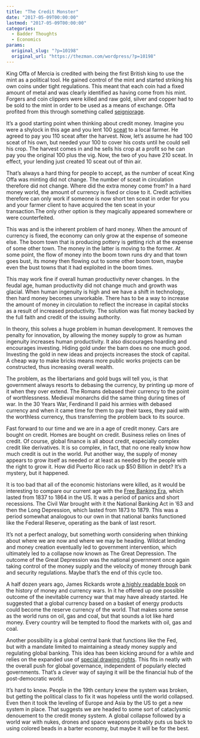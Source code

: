 ```yaml
---
title: "The Credit Monster"
date: "2017-05-09T00:00:00"
lastmod: "2017-05-09T00:00:00"
categories:
  - Badder Thoughts
  - Economics
params:
  original_slug: "?p=10198"
  original_url: "https://thezman.com/wordpress/?p=10198"
---
```


King Offa of Mercia is credited with being the first British king to use
the mint as a political tool. He gained control of the mint and started
striking his own coins under tight regulations. This meant that each
coin had a fixed amount of metal and was clearly identified as having
come from his mint. Forgers and coin clippers were killed and raw gold,
silver and copper had to be sold to the mint in order to be used as a
means of exchange. Offa profited from this through something called
<a href="https://en.wikipedia.org/wiki/Seigniorage"
rel="noopener noreferrer" target="_blank">seigniorage</a>.

It’s a good starting point when thinking about credit money. Imagine you
were a shylock in this age and you lent 100
<a href="https://en.wikipedia.org/wiki/Sceat" rel="noopener noreferrer"
target="_blank">sceat</a> to a local farmer. He agreed to pay you 110
sceat after the harvest. Now, let’s assume he had 100 sceat of his own,
but needed your 100 to cover his costs until he could sell his crop. The
harvest comes in and he sells his crop at a profit so he can pay you the
original 100 plus the vig. Now, the two of you have 210 sceat. In
effect, your lending just created 10 sceat out of thin air.

That’s always a hard thing for people to accept, as the number of sceat
King Offa was minting did not change. The number of sceat in circulation
therefore did not change. Where did the extra money come from? In a hard
money world, the amount of currency is fixed or close to it. Credit
activities therefore can only work if someone is now short ten sceat in
order for you and your farmer client to have acquired the ten sceat in
your transaction.The only other option is they magically appeared
somewhere or were counterfeited.

This was and is the inherent problem of hard money. When the amount of
currency is fixed, the economy can only grow at the expense of someone
else. The boom town that is producing pottery is getting rich at the
expense of some other town. The money in the latter is moving to the
former. At some point, the flow of money into the boom town runs dry and
that town goes bust, its money then flowing out to some other boom town,
maybe even the bust towns that it had exploited in the boom times.

This may work fine if overall human productivity never changes. In the
feudal age, human productivity did not change much and growth was
glacial. When human ingenuity is high and we have a shift in technology,
then hard money becomes unworkable. There has to be a way to increase
the amount of money in circulation to reflect the increase in capital
stocks as a result of increased productivity. The solution was fiat
money backed by the full faith and credit of the issuing authority.

In theory, this solves a huge problem in human development. It removes
the penalty for innovation, by allowing the money supply to grow as
human ingenuity increases human productivity. It also discourages
hoarding and encourages investing. Hiding gold under the barn does no
one much good. Investing the gold in new ideas and projects increases
the stock of capital. A cheap way to make bricks means more public works
projects can be constructed, thus increasing overall wealth.

The problem, as the libertarians and gold bugs will tell you, is that
government always resorts to debasing the currency, by printing up more
of it when they over extend. The Romans debased their currency to the
point of worthlessness. Medieval monarchs did the same thing during
times of war. In the 30 Years War, Ferdinand II paid his armies with
debased currency and when it came time for them to pay their taxes, they
paid with the worthless currency, thus transferring the problem back to
its source.

Fast forward to our time and we are in a age of credit money. Cars are
bought on credit. Homes are bought on credit. Business relies on lines
of credit. Of course, global finance is all about credit, especially
complex credit like derivatives. It is so complex, in fact, that no one
really know how much credit is out in the world. Put another way, the
supply of money appears to grow itself as needed or at least as needed
by the people with the right to grow it. How did Puerto Rico rack up $50
Billion in debt? It’s a mystery, but it happened.

It is too bad that all of the economic historians were killed, as it
would be interesting to compare our current age with the <a
href="https://infogalactic.com/info/History_of_central_banking_in_the_United_States#1837.E2.80.931862:_.22Free_Banking.22_Era"
rel="noopener noreferrer" target="_blank">Free Banking Era</a>, which
lasted from 1837 to 1864 in the US. It was a period of panics and short
recessions. The Civil War brought with it the National Banking Act in
’63 and then the Long Depression, which lasted from 1873 to 1879. This
was a period somewhat analogous to our own in that national banks
functioned like the Federal Reserve, operating as the bank of last
resort.

It’s not a perfect analogy, but something worth considering when
thinking about where we are now and where we may be heading. Wildcat
lending and money creation eventually led to government intervention,
which ultimately led to a collapse now known as The Great Depression.
The outcome of the Great Depression was the national government once
again taking control of the money supply and the velocity of money
through bank and security regulations. Maybe that’s the end of this
cycle too.

A half dozen years ago, James Rickards wrote <a
href="https://www.amazon.com/Currency-Wars-Making-Global-Crisis/dp/1591845564/"
rel="noopener noreferrer" target="_blank">a highly readable book</a> on
the history of money and currency wars. In it he offered up one possible
outcome of the inevitable currency war that may have already started. He
suggested that a global currency based on a basket of energy products
could become the reserve currency of the world. That makes some sense as
the world runs on oil, gas and coal, but that sounds a lot like hard
money. Every country will be tempted to flood the markets with oil, gas
and coal.

Another possibility is a global central bank that functions like the
Fed, but with a mandate limited to maintaining a steady money supply and
regulating global banking. This idea has been kicking around for a while
and relies on the expanded use of
<a href="https://infogalactic.com/info/Special_drawing_rights"
rel="noopener noreferrer" target="_blank">special drawing rights</a>.
This fits in neatly with the overall push for global governance,
independent of popularly elected governments. That’s a clever way of
saying it will be the financial hub of the post-democratic world.

It’s hard to know. People in the 19th century knew the system was
broken, but getting the political class to fix it was hopeless until the
world collapsed. Even then it took the leveling of Europe and Asia by
the US to get a new system in place. That suggests we are headed to some
sort of cataclysmic denouement to the credit money system. A global
collapse followed by a world war with nukes, drones and space weapons
probably puts us back to using colored beads in a barter economy, but
maybe it will be for the best.

